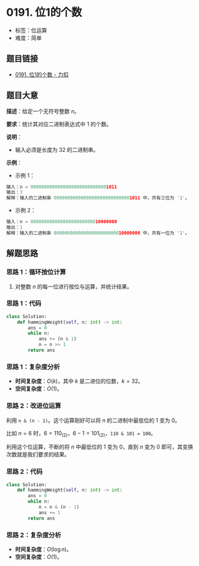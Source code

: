 # 0191. 位1的个数

- 标签：位运算
- 难度：简单

## 题目链接

- [0191. 位1的个数 - 力扣](https://leetcode.cn/problems/number-of-1-bits/)

## 题目大意

**描述**：给定一个无符号整数 $n$。

**要求**：统计其对应二进制表达式中 $1$ 的个数。

**说明**：

- 输入必须是长度为 $32$ 的二进制串。

**示例**：

- 示例 1：

```python
输入：n = 00000000000000000000000000001011
输出：3
解释：输入的二进制串 00000000000000000000000000001011 中，共有三位为 '1'。
```

- 示例 2：

```python
输入：n = 00000000000000000000000010000000
输出：1
解释：输入的二进制串 00000000000000000000000010000000 中，共有一位为 '1'。
```

## 解题思路

### 思路 1：循环按位计算

1. 对整数 $n$ 的每一位进行按位与运算，并统计结果。

### 思路 1：代码

```python
class Solution:
    def hammingWeight(self, n: int) -> int:
        ans = 0
        while n:
            ans += (n & 1)
            n = n >> 1
        return ans
```

### 思路 1：复杂度分析

- **时间复杂度**：$O(k)$，其中 $k$ 是二进位的位数，$k = 32$。
- **空间复杂度**：$O(1)$。

### 思路 2：改进位运算

利用 `n & (n - 1)`。这个运算刚好可以将 $n$ 的二进制中最低位的 $1$ 变为 $0$。 

比如 $n = 6$ 时，$6 = 110_{(2)}$，$6 - 1 = 101_{(2)}$，`110 & 101 = 100`。

利用这个位运算，不断的将 $n$ 中最低位的 $1$ 变为 $0$，直到 $n$ 变为 $0$ 即可，其变换次数就是我们要求的结果。

### 思路 2：代码

```python
class Solution:
    def hammingWeight(self, n: int) -> int:
        ans = 0
        while n:
            n = n & (n - 1)
            ans += 1
        return ans
```

### 思路 2：复杂度分析

- **时间复杂度**：$O(\log n)$。
- **空间复杂度**：$O(1)$。

